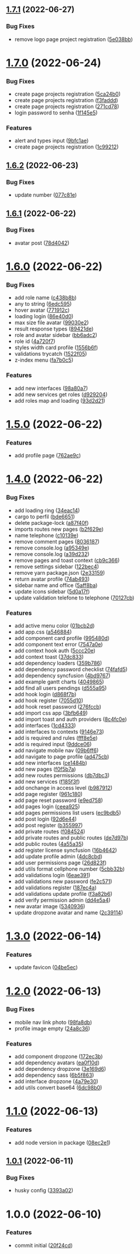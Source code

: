 ## [1.7.1](https://github.com/iksolution/origem-ppm-ui/compare/v1.7.0...v1.7.1) (2022-06-27)


### Bug Fixes

* remove logo page project registration ([5e038bb](https://github.com/iksolution/origem-ppm-ui/commit/5e038bb9aa7a28728bbe868689c893d2dbb486dc))

# [1.7.0](https://github.com/iksolution/origem-ppm-ui/compare/v1.6.2...v1.7.0) (2022-06-24)


### Bug Fixes

* create page projects registration ([5ca24b0](https://github.com/iksolution/origem-ppm-ui/commit/5ca24b049d089897384cb5f09d12b0efc5b1a4d2))
* create page projects registration ([f3faddd](https://github.com/iksolution/origem-ppm-ui/commit/f3faddd8bbb0cd1033e139202afbcb5ba5a857bb))
* create page projects registration ([271cd78](https://github.com/iksolution/origem-ppm-ui/commit/271cd78dddbce11ef1972c15f73f970d3754350a))
* login password to senha ([1f145e5](https://github.com/iksolution/origem-ppm-ui/commit/1f145e56be0dafc0629ac52426e46cf6ea69550a))


### Features

* alert and types input ([9bfc1ae](https://github.com/iksolution/origem-ppm-ui/commit/9bfc1ae3ebc49074a2323fb546336764c5aa6d73))
* create page projects registration ([1c99212](https://github.com/iksolution/origem-ppm-ui/commit/1c992126fa83d16536db5e2357c296e731616a91))

## [1.6.2](https://github.com/iksolution/origem-ppm-ui/compare/v1.6.1...v1.6.2) (2022-06-23)


### Bug Fixes

* update number ([077c81e](https://github.com/iksolution/origem-ppm-ui/commit/077c81e838bad97f7db5bef1a2a6d78634863547))

## [1.6.1](https://github.com/iksolution/origem-ppm-ui/compare/v1.6.0...v1.6.1) (2022-06-22)


### Bug Fixes

* avatar post ([78d4042](https://github.com/iksolution/origem-ppm-ui/commit/78d40424280de6de726f01353faeb1080e4f14fe))

# [1.6.0](https://github.com/iksolution/origem-ppm-ui/compare/v1.5.0...v1.6.0) (2022-06-22)


### Bug Fixes

* add role name ([c438b8b](https://github.com/iksolution/origem-ppm-ui/commit/c438b8b257ec2deb51d09086f3ebe15b35ab6ae9))
* any to string ([6edc595](https://github.com/iksolution/origem-ppm-ui/commit/6edc5957a2af273804b01655e3de1be089093a49))
* hover avatar ([771912c](https://github.com/iksolution/origem-ppm-ui/commit/771912c6fd403dda84a25d57b1355cb6383972ce))
* loading login ([86e40d0](https://github.com/iksolution/origem-ppm-ui/commit/86e40d0972e3d8de51c3b7f2f8b148a0125353b1))
* max size file avatar ([99030e2](https://github.com/iksolution/origem-ppm-ui/commit/99030e278a6f41ef4860d30f8291ad28cef0545f))
* result response types ([89421de](https://github.com/iksolution/origem-ppm-ui/commit/89421de9526853f799a13b8f6d1c9e49729ab369))
* role and avatar sidebar ([bb6adc2](https://github.com/iksolution/origem-ppm-ui/commit/bb6adc21db133b69b08671aa43fd7c62427e3abf))
* role id ([4a720f7](https://github.com/iksolution/origem-ppm-ui/commit/4a720f7959d5f3b2f25fdd0ee6cb0eaf33f5564d))
* styles width card profile ([1556b6f](https://github.com/iksolution/origem-ppm-ui/commit/1556b6f68c56f8c115198656324eda2ceef8c0c4))
* validations trycatch ([1522f05](https://github.com/iksolution/origem-ppm-ui/commit/1522f0555780411bf4fa56076992d714dc0721df))
* z-index menu ([fa7b0c5](https://github.com/iksolution/origem-ppm-ui/commit/fa7b0c52421075809e23e342c23fdf256b251e87))


### Features

* add new interfaces ([98a80a7](https://github.com/iksolution/origem-ppm-ui/commit/98a80a7d97dea05f73fd350f827ad380b700b6d2))
* add new services get roles ([d929204](https://github.com/iksolution/origem-ppm-ui/commit/d929204eb45dc49e444564d9340507434a5063cd))
* add roles map and loading ([93d2d21](https://github.com/iksolution/origem-ppm-ui/commit/93d2d21a380bf85bae5b6b5ecccc21f94e506e5e))

# [1.5.0](https://github.com/iksolution/origem-ppm-ui/compare/v1.4.0...v1.5.0) (2022-06-22)


### Features

* add profile page ([762ae9c](https://github.com/iksolution/origem-ppm-ui/commit/762ae9c4da1d0a22ab360e9f01020c6450861a7d))

# [1.4.0](https://github.com/iksolution/origem-ppm-ui/compare/v1.3.0...v1.4.0) (2022-06-22)


### Bug Fixes

* add loading ring ([34eac14](https://github.com/iksolution/origem-ppm-ui/commit/34eac142cbd5f71b1ac5e35cb65caa9a193f7d93))
* cargo to perfil ([bde6651](https://github.com/iksolution/origem-ppm-ui/commit/bde6651af6cde4f63108f33f9ff0a5e268b386f6))
* delete package-lock ([a87f40f](https://github.com/iksolution/origem-ppm-ui/commit/a87f40f8ebaff5db547e0b889bf0954c7d99c1a1))
* imports routes new pages ([b2f629e](https://github.com/iksolution/origem-ppm-ui/commit/b2f629ea7c639242398eba9c32032a14307d26e5))
* name telephone ([c10139e](https://github.com/iksolution/origem-ppm-ui/commit/c10139e134da1fd13e354f0b741ad70af87c5b0e))
* remove comment pages ([8036187](https://github.com/iksolution/origem-ppm-ui/commit/8036187a458e7cfeea4bf5afde6477fdb3f2edab))
* remove console.log ([a95349e](https://github.com/iksolution/origem-ppm-ui/commit/a95349e28a89b85ae6ea85b3d0ff6fda946eb921))
* remove console.log ([a39d232](https://github.com/iksolution/origem-ppm-ui/commit/a39d23280d362f7295e3fe72115c37b65761a633))
* remove pages and toast context ([cb9c366](https://github.com/iksolution/origem-ppm-ui/commit/cb9c3664449e0395603a04f96bad8ab1ed4fa752))
* remove settings sidebar ([122bec4](https://github.com/iksolution/origem-ppm-ui/commit/122bec4faf68bc68193a2896feefdad3c4961317))
* remove yarn package.json ([2e33159](https://github.com/iksolution/origem-ppm-ui/commit/2e33159d7139fe648c38c481f3fdf5bec01aeba6))
* return avatar profile ([74ab493](https://github.com/iksolution/origem-ppm-ui/commit/74ab493aca8024e1f17b54d3319c7b184c047d4d))
* sidebar name and office ([5aff8ba](https://github.com/iksolution/origem-ppm-ui/commit/5aff8ba2cd2816edd54af29bfabec8a552e59b44))
* update icons sidebar ([5d0a17f](https://github.com/iksolution/origem-ppm-ui/commit/5d0a17f0d5bf336184accd64ab307983fb2c0c13))
* update validation telefone to telephone ([70127cb](https://github.com/iksolution/origem-ppm-ui/commit/70127cb27849d405164dc68309b3c7314dc5c2d7))


### Features

* add active menu color ([01bcb2d](https://github.com/iksolution/origem-ppm-ui/commit/01bcb2dad217f51f8534dc40984d4c4129cda9d3))
* add app.css ([a546884](https://github.com/iksolution/origem-ppm-ui/commit/a546884626da7fe503a93fe8f21df5e99988778b))
* add component card profile ([995480d](https://github.com/iksolution/origem-ppm-ui/commit/995480db58ecf104f43639e13ee7227d7ff1ca41))
* add component text error ([7547a0e](https://github.com/iksolution/origem-ppm-ui/commit/7547a0e52b6d56800a5916dee8183f17d13cd421))
* add context hook auth ([5ccc20e](https://github.com/iksolution/origem-ppm-ui/commit/5ccc20ebabe9672f1626c6676046cf3b7a13bc13))
* add context toast ([37dc833](https://github.com/iksolution/origem-ppm-ui/commit/37dc8337f8865e658b5e89dd5a18022a9832ed70))
* add dependency loaders ([359b786](https://github.com/iksolution/origem-ppm-ui/commit/359b786bace16ae94c2416087f6013a6a08b8240))
* add dependency password checklist ([74fafd5](https://github.com/iksolution/origem-ppm-ui/commit/74fafd5ceb7f9d3260020b6382bf38046ed9e6d6))
* add dependency syncfusion ([4bd9767](https://github.com/iksolution/origem-ppm-ui/commit/4bd9767a41f0b2d75abf64bd60ae93b762753701))
* add example gantt charts ([4049865](https://github.com/iksolution/origem-ppm-ui/commit/4049865eebb60a3632b2e73788d4da3cb698a91f))
* add find all users pendings ([d555a95](https://github.com/iksolution/origem-ppm-ui/commit/d555a956f9e361c2b62756aae436ea06a33cb4cc))
* add hook login ([d868f7b](https://github.com/iksolution/origem-ppm-ui/commit/d868f7b716dabd156b37dabd7fb503910bcd70a2))
* add hook register ([7055d10](https://github.com/iksolution/origem-ppm-ui/commit/7055d10219d6f08977b254dc36904d80cbd0f0b0))
* add hook reset password ([276fccb](https://github.com/iksolution/origem-ppm-ui/commit/276fccbd022132cac26354f9660606e4f3817476))
* add import css app ([3bfb649](https://github.com/iksolution/origem-ppm-ui/commit/3bfb6490f874a48b45ef8604925e7cc15765d635))
* add import toast and auth providers ([8c4fc0e](https://github.com/iksolution/origem-ppm-ui/commit/8c4fc0efb634b94733a29833abc4199c855e4399))
* add interfaces ([1cd4333](https://github.com/iksolution/origem-ppm-ui/commit/1cd43339950030748e0bb458d7ae505ff76ad932))
* add interfaces to contexts ([9146e73](https://github.com/iksolution/origem-ppm-ui/commit/9146e732e653c820f98f1271b2509f7451f5a0d0))
* add is required and rules ([fff8e5e](https://github.com/iksolution/origem-ppm-ui/commit/fff8e5ee0c208f31a5d618712dd2922ef13ee067))
* add is required input ([9ddce06](https://github.com/iksolution/origem-ppm-ui/commit/9ddce06ad29a9f829d5f87a453bbf51bf0fbc747))
* add navigate mobile nav ([09b6ff6](https://github.com/iksolution/origem-ppm-ui/commit/09b6ff6a3e8cab8dc8dce32b693d78be34da8530))
* add navigate to page profile ([ad475cb](https://github.com/iksolution/origem-ppm-ui/commit/ad475cb7bc6c00ee931082093f69c383f4731262))
* add new interfaces ([ce1484b](https://github.com/iksolution/origem-ppm-ui/commit/ce1484bc58c956b1fea53746a6ac3134211e3d66))
* add new pages ([f0f5b7a](https://github.com/iksolution/origem-ppm-ui/commit/f0f5b7a9d14c3f0a793b139723dd44132a8029c2))
* add new routes permissions ([db7dbc3](https://github.com/iksolution/origem-ppm-ui/commit/db7dbc3ef305ca916f681ea8d6a7ae4e76d4ece0))
* add new services ([f185f3f](https://github.com/iksolution/origem-ppm-ui/commit/f185f3f43b691aed94d82c099dcb0625ee1672f2))
* add onchange in access level ([b987912](https://github.com/iksolution/origem-ppm-ui/commit/b987912d1a55619070aff686de9cb4305e38d8fd))
* add page register ([961c180](https://github.com/iksolution/origem-ppm-ui/commit/961c180808a96ec4bd423a8021ad0da0b24b0073))
* add page reset password ([e9ed758](https://github.com/iksolution/origem-ppm-ui/commit/e9ed7587af9f8226098eae3b4cb12798ba462f50))
* add pages login ([ceea925](https://github.com/iksolution/origem-ppm-ui/commit/ceea92547fe598de046641ec1c5fa80837c09643))
* add pages permissions list users ([ec9bdb5](https://github.com/iksolution/origem-ppm-ui/commit/ec9bdb51a76df58444a11599a50769aad0ec3fe9))
* add post login ([92d6e44](https://github.com/iksolution/origem-ppm-ui/commit/92d6e4425485ede03f76f3f0d42e366ad07c3212))
* add post register ([b355997](https://github.com/iksolution/origem-ppm-ui/commit/b355997f9599ed2d71c08b6f7974b08d7b946064))
* add private routes ([f084524](https://github.com/iksolution/origem-ppm-ui/commit/f0845249e1eaab5c5e0ecde47a4037c7be01621a))
* add private routes and public routes ([de7d97b](https://github.com/iksolution/origem-ppm-ui/commit/de7d97bf270a96d5997d2543ac5efb118496407d))
* add public routes ([4a55a35](https://github.com/iksolution/origem-ppm-ui/commit/4a55a353fceec93c5c6400a0c7506fa35c65e6da))
* add register license syncfusion ([16b4642](https://github.com/iksolution/origem-ppm-ui/commit/16b46421676970f7a72a73997b4efcdf4cc3924a))
* add update profile admin ([4dc8cbd](https://github.com/iksolution/origem-ppm-ui/commit/4dc8cbd4d3e9df33c527f4acf1049a6b9aec1f88))
* add user permissions page ([26d823f](https://github.com/iksolution/origem-ppm-ui/commit/26d823f27c3af336bceee4813f311044e81daa3f))
* add utils format cellphone number ([5cbb32b](https://github.com/iksolution/origem-ppm-ui/commit/5cbb32ba5a55e97e2f611f39208fa9d07a3c9198))
* add validations login ([6eae391](https://github.com/iksolution/origem-ppm-ui/commit/6eae3910ce4b5c0b4a88ec1b54db68c8534df197))
* add validations new password ([fe2c571](https://github.com/iksolution/origem-ppm-ui/commit/fe2c57192b0eec3802ff1e11e2a8777cc37158a6))
* add validations register ([187ec4a](https://github.com/iksolution/origem-ppm-ui/commit/187ec4ac6424d36aec2350f31b70bb0a2d57175d))
* add validations update profile ([f3a82b6](https://github.com/iksolution/origem-ppm-ui/commit/f3a82b6df88c51409d26cfc3ea675191bea0485e))
* add verify permission admin ([dd4e5a4](https://github.com/iksolution/origem-ppm-ui/commit/dd4e5a43bc97651b5df45763d06ee2257af1c6fc))
* new avatar image ([5340936](https://github.com/iksolution/origem-ppm-ui/commit/5340936b7e09fb107059fed9760b9aa67fbc9c9d))
* update dropzone avatar and name ([2c39114](https://github.com/iksolution/origem-ppm-ui/commit/2c39114d9dd6ee963bd888766def80ba38f4dba5))

# [1.3.0](https://github.com/iksolution/origem-ppm-ui/compare/v1.2.0...v1.3.0) (2022-06-14)


### Features

* update favicon ([04be5ec](https://github.com/iksolution/origem-ppm-ui/commit/04be5ecfaac128853d1a41c330622558b6541b40))

# [1.2.0](https://github.com/iksolution/origem-ppm-ui/compare/v1.1.0...v1.2.0) (2022-06-13)


### Bug Fixes

* mobile nav link photo ([98fa8db](https://github.com/iksolution/origem-ppm-ui/commit/98fa8db8328c07d0af5e37bd68dd1b23ba6d4990))
* profile image empty ([24a8c36](https://github.com/iksolution/origem-ppm-ui/commit/24a8c36b1b9797d922c56cfedb7240aa692d0ca5))


### Features

* add component dropzone ([172ec3b](https://github.com/iksolution/origem-ppm-ui/commit/172ec3b508e1c97c204a65167b2f0acf9d8f446f))
* add dependency avatars ([ea0f10d](https://github.com/iksolution/origem-ppm-ui/commit/ea0f10d668b898fed40f1428cbfc18b135289de2))
* add dependency dropzone ([3e169d6](https://github.com/iksolution/origem-ppm-ui/commit/3e169d63ed7e0d4adc619ccaed96dbe44c4987ac))
* add dependency sass ([6b5f863](https://github.com/iksolution/origem-ppm-ui/commit/6b5f863548695b1712635f9aff6b9f41af138e8c))
* add interface dropzone ([4a79e30](https://github.com/iksolution/origem-ppm-ui/commit/4a79e30feae609c304a125c1b911d853f4eff18f))
* add utils convert base64 ([6dc98b0](https://github.com/iksolution/origem-ppm-ui/commit/6dc98b09de4626bf795247e7400ff2f62323a5ed))

# [1.1.0](https://github.com/iksolution/origem-ppm-ui/compare/v1.0.1...v1.1.0) (2022-06-13)


### Features

* add node version in package ([08ec2e1](https://github.com/iksolution/origem-ppm-ui/commit/08ec2e180f1325b8875bb561a7bd8aff7ad8e684))

## [1.0.1](https://github.com/iksolution/origem-ppm-ui/compare/v1.0.0...v1.0.1) (2022-06-11)


### Bug Fixes

* husky config ([3393a02](https://github.com/iksolution/origem-ppm-ui/commit/3393a02a18a49458b056adfff65b29fef6fb45f9))

# 1.0.0 (2022-06-10)


### Features

* commit initial ([20f24cd](https://github.com/iksolution/origem-ppm-ui/commit/20f24cdc79aafddaac536e8872257f7c94c7a592))

